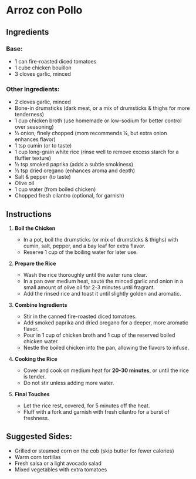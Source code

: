 # Arroz con Pollo

## Ingredients

### Base:
- 1 can fire-roasted diced tomatoes
- 1 cube chicken bouillon
- 3 cloves garlic, minced

### Other Ingredients:
- 2 cloves garlic, minced
- Bone-in drumsticks (dark meat, or a mix of drumsticks & thighs for more tenderness)
- 1 cup chicken broth (use homemade or low-sodium for better control over seasoning)
- ½ onion, finely chopped (mom recommends ¼, but extra onion enhances flavor)
- 1 tsp cumin (or to taste)
- 1 cup long-grain white rice (rinse well to remove excess starch for a fluffier texture)
- ½ tsp smoked paprika (adds a subtle smokiness)
- ½ tsp dried oregano (enhances aroma and depth)
- Salt & pepper (to taste)
- Olive oil
- 1 cup water (from boiled chicken)
- Chopped fresh cilantro (optional, for garnish)

## Instructions

1. **Boil the Chicken**  
   - In a pot, boil the drumsticks (or mix of drumsticks & thighs) with cumin, salt, pepper, and a bay leaf for extra flavor.
   - Reserve 1 cup of the boiling water for later use.

2. **Prepare the Rice**  
   - Wash the rice thoroughly until the water runs clear.
   - In a pan over medium heat, sauté the minced garlic and onion in a small amount of olive oil for 2-3 minutes until fragrant.
   - Add the rinsed rice and toast it until slightly golden and aromatic.

3. **Combine Ingredients**  
   - Stir in the canned fire-roasted diced tomatoes.
   - Add smoked paprika and dried oregano for a deeper, more aromatic flavor.
   - Pour in 1 cup of chicken broth and 1 cup of the reserved boiled chicken water.
   - Nestle the boiled chicken into the pan, allowing the flavors to infuse.

4. **Cooking the Rice**  
   - Cover and cook on medium heat for **20-30 minutes**, or until the rice is tender.
   - Do not stir unless adding more water.

5. **Final Touches**  
   - Let the rice rest, covered, for 5 minutes off the heat.
   - Fluff with a fork and garnish with fresh cilantro for a burst of freshness.

## Suggested Sides:
- Grilled or steamed corn on the cob (skip butter for fewer calories)
- Warm corn tortillas
- Fresh salsa or a light avocado salad
- Mixed vegetables with extra tomatoes  